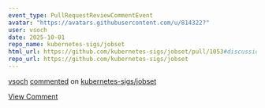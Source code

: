 ```yaml
---
event_type: PullRequestReviewCommentEvent
avatar: "https://avatars.githubusercontent.com/u/814322?"
user: vsoch
date: 2025-10-01
repo_name: kubernetes-sigs/jobset
html_url: https://github.com/kubernetes-sigs/jobset/pull/1053#discussion_r2393407272
repo_url: https://github.com/kubernetes-sigs/jobset
---
```


<a href='https://github.com/vsoch' target='_blank'>vsoch</a> <a href='https://github.com/kubernetes-sigs/jobset/pull/1053#discussion_r2393407272' target='_blank'>commented</a> on <a href='https://github.com/kubernetes-sigs/jobset' target='_blank'>kubernetes-sigs/jobset</a>

<a href='https://github.com/kubernetes-sigs/jobset/pull/1053#discussion_r2393407272' target='_blank'>View Comment</a>